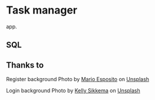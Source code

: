 # Task manager

app.

## SQL

## Thanks to

Register background Photo by <a href="https://unsplash.com/@shot__seeker?utm_content=creditCopyText&utm_medium=referral&utm_source=unsplash">Mario Esposito</a> on <a href="https://unsplash.com/photos/a-plane-flying-in-the-sky-over-a-forest-3lembc75Y5o?utm_content=creditCopyText&utm_medium=referral&utm_source=unsplash">Unsplash</a>

Login background Photo by <a href="https://unsplash.com/@kellysikkema?utm_content=creditCopyText&utm_medium=referral&utm_source=unsplash">Kelly Sikkema</a> on <a href="https://unsplash.com/photos/six-white-sticky-notes--1_RZL8BGBM?utm_content=creditCopyText&utm_medium=referral&utm_source=unsplash">Unsplash</a>
